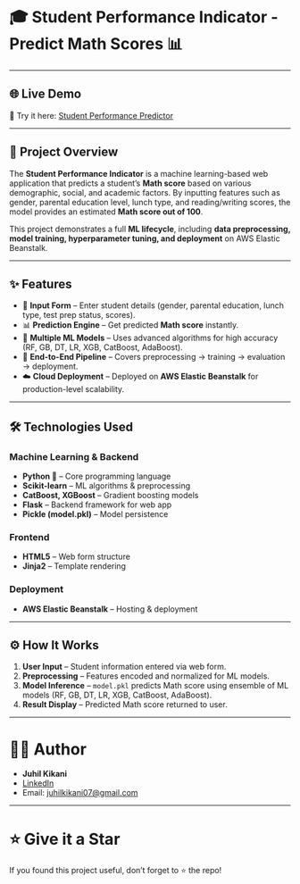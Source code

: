 # 🎓 Student Performance Indicator - Predict Math Scores 📊  
---

## 🌐 Live Demo  
🔗 Try it here: [Student Performance Predictor](http://studentperformance-env.eba-npxpuqnp.eu-north-1.elasticbeanstalk.com/predictdata)  

---

## 📌 Project Overview  
The **Student Performance Indicator** is a machine learning-based web application that predicts a student’s **Math score** based on various demographic, social, and academic factors. By inputting features such as gender, parental education level, lunch type, and reading/writing scores, the model provides an estimated **Math score out of 100**.  

This project demonstrates a full **ML lifecycle**, including **data preprocessing, model training, hyperparameter tuning, and deployment** on AWS Elastic Beanstalk.  

---

## ✨ Features  
- 📝 **Input Form** – Enter student details (gender, parental education, lunch type, test prep status, scores).  
- 📊 **Prediction Engine** – Get predicted **Math score** instantly.  
- 🤖 **Multiple ML Models** – Uses advanced algorithms for high accuracy (RF, GB, DT, LR, XGB, CatBoost, AdaBoost).  
- 🔄 **End-to-End Pipeline** – Covers preprocessing → training → evaluation → deployment.  
- ☁️ **Cloud Deployment** – Deployed on **AWS Elastic Beanstalk** for production-level scalability.  

---

## 🛠️ Technologies Used  

### Machine Learning & Backend  
- **Python 🐍** – Core programming language  
- **Scikit-learn** – ML algorithms & preprocessing  
- **CatBoost, XGBoost** – Gradient boosting models  
- **Flask** – Backend framework for web app  
- **Pickle (model.pkl)** – Model persistence  

### Frontend  
- **HTML5** – Web form structure  
- **Jinja2** – Template rendering  

### Deployment  
- **AWS Elastic Beanstalk** – Hosting & deployment
  
---

## ⚙️ How It Works  
1. **User Input** – Student information entered via web form.  
2. **Preprocessing** – Features encoded and normalized for ML models.  
3. **Model Inference** – `model.pkl` predicts Math score using ensemble of ML models (RF, GB, DT, LR, XGB, CatBoost, AdaBoost).  
4. **Result Display** – Predicted Math score returned to user.    

---

# 🙋‍♂️ Author  
- **Juhil Kikani**  
- [LinkedIn](https://www.linkedin.com/in/juhilkikani)  
- Email: [juhilkikani07@gmail.com](mailto:juhilkikani07@gmail.com)  

---

# ⭐️ Give it a Star  
If you found this project useful, don’t forget to ⭐️ the repo!  
 
